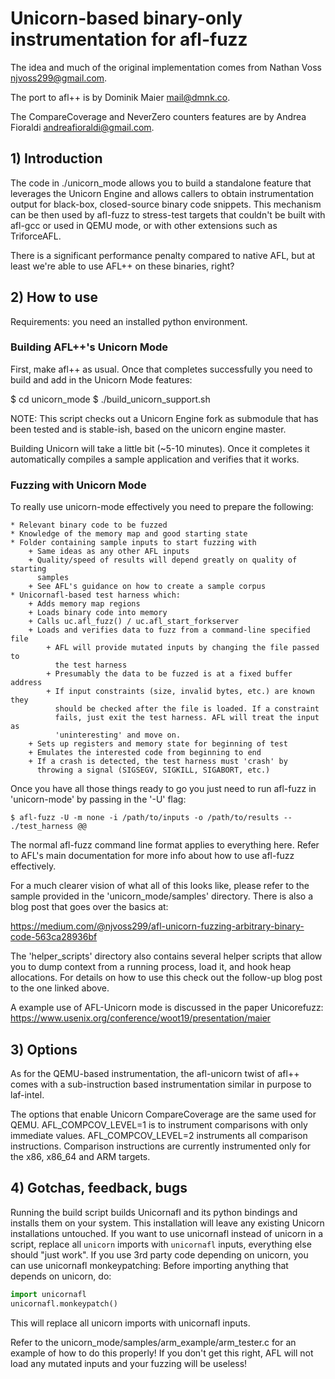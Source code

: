 # Unicorn-based binary-only instrumentation for afl-fuzz

The idea and much of the original implementation comes from Nathan Voss <njvoss299@gmail.com>.

The port to afl++ is by Dominik Maier <mail@dmnk.co>.

The CompareCoverage and NeverZero counters features are by Andrea Fioraldi <andreafioraldi@gmail.com>.

## 1) Introduction

The code in ./unicorn_mode allows you to build a standalone feature that
leverages the Unicorn Engine and allows callers to obtain instrumentation 
output for black-box, closed-source binary code snippets. This mechanism 
can be then used by afl-fuzz to stress-test targets that couldn't be built 
with afl-gcc or used in QEMU mode, or with other extensions such as 
TriforceAFL.

There is a significant performance penalty compared to native AFL,
but at least we're able to use AFL++ on these binaries, right?

## 2) How to use

Requirements: you need an installed python environment.

### Building AFL++'s Unicorn Mode

First, make afl++ as usual.
Once that completes successfully you need to build and add in the Unicorn Mode 
features:

  $ cd unicorn_mode
  $ ./build_unicorn_support.sh

NOTE: This script checks out a Unicorn Engine fork as submodule that has been tested 
and is stable-ish, based on the unicorn engine master. 

Building Unicorn will take a little bit (~5-10 minutes). Once it completes 
it automatically compiles a sample application and verifies that it works.

### Fuzzing with Unicorn Mode

To really use unicorn-mode effectively you need to prepare the following:

	* Relevant binary code to be fuzzed
	* Knowledge of the memory map and good starting state
	* Folder containing sample inputs to start fuzzing with
		+ Same ideas as any other AFL inputs
		+ Quality/speed of results will depend greatly on quality of starting 
		  samples
		+ See AFL's guidance on how to create a sample corpus
	* Unicornafl-based test harness which:
		+ Adds memory map regions
		+ Loads binary code into memory		
		+ Calls uc.afl_fuzz() / uc.afl_start_forkserver
		+ Loads and verifies data to fuzz from a command-line specified file
			+ AFL will provide mutated inputs by changing the file passed to 
			  the test harness
			+ Presumably the data to be fuzzed is at a fixed buffer address
			+ If input constraints (size, invalid bytes, etc.) are known they 
			  should be checked after the file is loaded. If a constraint 
			  fails, just exit the test harness. AFL will treat the input as 
			  'uninteresting' and move on.
		+ Sets up registers and memory state for beginning of test
		+ Emulates the interested code from beginning to end
		+ If a crash is detected, the test harness must 'crash' by 
		  throwing a signal (SIGSEGV, SIGKILL, SIGABORT, etc.)

Once you have all those things ready to go you just need to run afl-fuzz in
'unicorn-mode' by passing in the '-U' flag:

	$ afl-fuzz -U -m none -i /path/to/inputs -o /path/to/results -- ./test_harness @@

The normal afl-fuzz command line format applies to everything here. Refer to
AFL's main documentation for more info about how to use afl-fuzz effectively.

For a much clearer vision of what all of this looks like, please refer to the
sample provided in the 'unicorn_mode/samples' directory. There is also a blog
post that goes over the basics at:

https://medium.com/@njvoss299/afl-unicorn-fuzzing-arbitrary-binary-code-563ca28936bf

The 'helper_scripts' directory also contains several helper scripts that allow you 
to dump context from a running process, load it, and hook heap allocations. For details
on how to use this check out the follow-up blog post to the one linked above.

A example use of AFL-Unicorn mode is discussed in the paper Unicorefuzz:
https://www.usenix.org/conference/woot19/presentation/maier

## 3) Options

As for the QEMU-based instrumentation, the afl-unicorn twist of afl++
comes with a sub-instruction based instrumentation similar in purpose to laf-intel.

The options that enable Unicorn CompareCoverage are the same used for QEMU.
AFL_COMPCOV_LEVEL=1 is to instrument comparisons with only immediate
values. AFL_COMPCOV_LEVEL=2 instruments all
comparison instructions. Comparison instructions are currently instrumented only
for the x86, x86_64 and ARM targets.

## 4) Gotchas, feedback, bugs

Running the build script builds Unicornafl and its python bindings and installs 
them on your system. 
This installation will leave any existing Unicorn installations untouched.
If you want to use unicornafl instead of unicorn in a script,
replace all `unicorn` imports with `unicornafl` inputs, everything else should "just work".
If you use 3rd party code depending on unicorn, you can use unicornafl monkeypatching:
Before importing anything that depends on unicorn, do:

```python
import unicornafl
unicornafl.monkeypatch()
```

This will replace all unicorn imports with unicornafl inputs.

Refer to the unicorn_mode/samples/arm_example/arm_tester.c for an example
of how to do this properly! If you don't get this right, AFL will not 
load any mutated inputs and your fuzzing will be useless!
